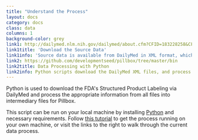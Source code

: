 ```yaml
---
title: "Understand the Process"
layout: docs
category: docs
class: data
columns: 1
background-color: grey
link1: http://dailymed.nlm.nih.gov/dailymed/about.cfm?CFID=183228258&CFTOKEN=8603a4114605f21e-15BB5AE8-E978-A377-63D39868B9AC4364&jsessionid=8430e2cae8a7eec20716624e742245d703b7
link1title: 'Download the Source Data'
link1info: 'Source data is available from DailyMed in XML format, which provides data on prescription drugs. DailyMed is a service of the National Library of Medicine (NLM)'
link2: https://github.com/developmentseed/pillbox/tree/master/bin
link2title: Data Processing with Python
link2info: Python scripts download the DailyMed XML files, and process them into the JSON API and CSV.
---
```


Python is used to download the FDA's Structured Product Labeling via DailyMed and process the appropriate information from all files into intermediary files for Pillbox.

This script can be run on your local machine by installing [Python](http://www.python.org/) and necessary requirements. Follow [this tutorial](https://github.com/developmentseed/pillbox-data-api/wiki/_pages) to get the process running on your own machine, or visit the links to the right to walk through the current data process.
